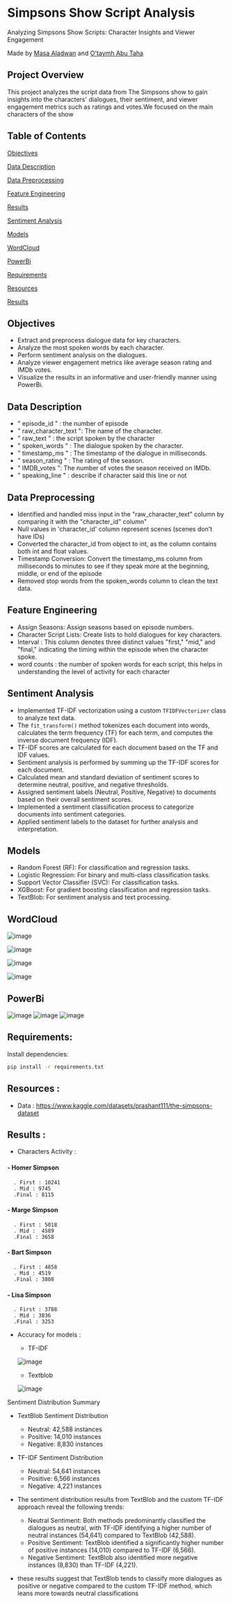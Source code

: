 # Simpsons Show Script Analysis


Analyzing Simpsons Show Scripts: Character Insights and Viewer Engagement

 Made by [Masa Aladwan](https://github.com/MasaAladwan) and [O'taymh Abu Taha](https://github.com/Otaymh)

## Project Overview

This project analyzes the script data from The Simpsons show to gain insights into the characters' dialogues, their sentiment, and viewer engagement metrics such as ratings and votes.We focused on the main characters of the show 


## Table of Contents  

[Objectives
](#headers)  

[Data Description
](#headers)  

[Data Preprocessing
](#headers)  


[Feature Engineering
](#headers)  

[Results
](#headers) 

[Sentiment Analysis
](#headers) 

[Models
](#headers) 


[WordCloud
](#headers)

[PowerBi
](#headers)

[Requirements
](#headers)

[Resources
](#headers)

[Results
](#headers)


## Objectives
* Extract and preprocess dialogue data for key characters.
* Analyze the most spoken words by each character.
* Perform sentiment analysis on the dialogues.
* Analyze viewer engagement metrics like average season rating and IMDb votes.
* Visualize the results in an informative and user-friendly manner using PowerBi.

## Data Description 

* " episode_id " : the number of episode
* " raw_character_text ": The name of the character.
* " raw_text " : the script spoken by the character 
* " spoken_words " : The dialogue spoken by the character.
* " timestamp_ms " : The timestamp of the dialogue in milliseconds.
* " season_rating " : The rating of the season.
* " IMDB_votes ": The number of votes the season received on IMDb.
* " speaking_line " : describe if character said this line or not


## Data Preprocessing 

* Identified and handled miss input in the "raw_character_text" column by comparing it with the "character_id" column"
* Null values in 'character_id' column represent scenes (scenes don't have IDs)
* Converted the character_id from object to int, as the column contains both int and float values.
* Timestamp Conversion: Convert the timestamp_ms column from milliseconds to minutes to see if they speak more at the beginning, middle, or end of the episode
* Removed stop words from the spoken_words column to clean the text data.


## Feature Engineering
* Assign Seasons: Assign seasons based on episode numbers.
* Character Script Lists: Create lists to hold dialogues for key characters.
* Interval : This column denotes three distinct values  "first," "mid," and "final," indicating the timing within the episode when the character spoke.
* word counts : the number of spoken words for each script, this helps in understanding the level of activity for each character

## Sentiment Analysis 
* Implemented TF-IDF vectorization using a custom `TFIDFVectorizer` class to analyze text data.
* The `fit_transform()` method tokenizes each document into words, calculates the term frequency (TF) for each term, and computes the inverse document frequency (IDF).
* TF-IDF scores are calculated for each document based on the TF and IDF values.
* Sentiment analysis is performed by summing up the TF-IDF scores for each document.
* Calculated mean and standard deviation of sentiment scores to determine neutral, positive, and negative thresholds.
* Assigned sentiment labels (Neutral, Positive, Negative) to documents based on their overall sentiment scores.
* Implemented a sentiment classification process to categorize documents into sentiment categories.
* Applied sentiment labels to the dataset for further analysis and interpretation.

## Models 

* Random Forest (RF): For classification and regression tasks.
* Logistic Regression: For binary and multi-class classification tasks.
* Support Vector Classifier (SVC): For classification tasks.
* XGBoost: For gradient boosting classification and regression tasks.
* TextBlob: For sentiment analysis and text processing.


## WordCloud

![image](https://github.com/MasaAladwan/The_Simpsons_Sentiment_Analysis_/assets/142498123/e0e98812-be33-45ac-a774-25a51d4f5df9)

![image](https://github.com/MasaAladwan/The_Simpsons_Sentiment_Analysis_/assets/142498123/2267bf40-67f4-4eee-bfdb-d9a757422287)

![image](https://github.com/MasaAladwan/The_Simpsons_Sentiment_Analysis_/assets/142498123/355a3360-50d1-4812-b1e7-3b56e655e6e6)

![image](https://github.com/MasaAladwan/The_Simpsons_Sentiment_Analysis_/assets/142498123/6fc3c1ab-02ca-4690-9b6f-ca95b7b06eed)


## PowerBi
![image](https://github.com/MasaAladwan/The_Simpsons_Sentiment_Analysis_/assets/142498123/368d413a-b6dc-4731-a37b-929d625ee11d)
![image](https://github.com/MasaAladwan/The_Simpsons_Sentiment_Analysis_/assets/142498123/c0c250f0-dd1b-4161-bd5e-046368e8714b)
![image](https://github.com/MasaAladwan/The_Simpsons_Sentiment_Analysis_/assets/142498123/f9515edd-9e46-4e62-be38-7b321d317df0)


## Requirements:
Install dependencies:

```bash
pip install -r requirements.txt
```
## Resources :
* Data : https://www.kaggle.com/datasets/prashant111/the-simpsons-dataset



## Results :
* Characters Activity :

#### - Homer Simpson 
      . First : 10241
      . Mid : 9745
      .Final : 8115
#### - Marge Simpson 
      . First : 5018
      . Mid :  4589
      .Final : 3658
#### - Bart Simpson 
      . First : 4858
      . Mid : 4519
      .Final : 3808
#### - Lisa Simpson 
      . First : 3788
      . Mid : 3836
      .Final : 3253 

* Accuracy for models :
  - TF-IDF
 
  
  ![image](https://github.com/MasaAladwan/The_Simpsons_Sentiment_Analysis_/assets/142498123/45856fe9-ae52-437d-bc6d-87fe28c26b7c)
  - Textblob
 
  
  ![image](https://github.com/MasaAladwan/The_Simpsons_Sentiment_Analysis_/assets/142498123/fce3e35f-3d43-443b-ae1e-ee5b0e2d3c30)


Sentiment Distribution Summary
* TextBlob Sentiment Distribution
  * Neutral: 42,588 instances
  * Positive: 14,010 instances
  * Negative: 8,830 instances

* TF-IDF Sentiment Distribution
  * Neutral: 54,641 instances
  * Positive: 6,566 instances
  * Negative: 4,221 instances

* The sentiment distribution results from TextBlob and the custom TF-IDF approach reveal the following trends:
   * Neutral Sentiment: Both methods predominantly classified the dialogues as neutral, with TF-IDF identifying a higher number of neutral instances (54,641) compared to TextBlob (42,588).
    * Positive Sentiment: TextBlob identified a significantly higher number of positive instances (14,010) compared to TF-IDF (6,566).
   * Negative Sentiment: TextBlob also identified more negative instances (8,830) than TF-IDF (4,221).

* these results suggest that TextBlob tends to classify more dialogues as positive or negative compared to the custom TF-IDF method, which leans more towards neutral classifications
